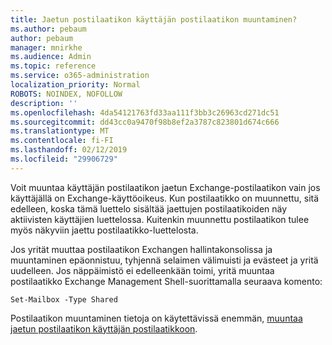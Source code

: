 ```yaml
---
title: Jaetun postilaatikon käyttäjän postilaatikon muuntaminen?
ms.author: pebaum
author: pebaum
manager: mnirkhe
ms.audience: Admin
ms.topic: reference
ms.service: o365-administration
localization_priority: Normal
ROBOTS: NOINDEX, NOFOLLOW
description: ''
ms.openlocfilehash: 4da54121763fd33aa111f3bb3c26963cd271dc51
ms.sourcegitcommit: dd43cc0a9470f98b8ef2a3787c823801d674c666
ms.translationtype: MT
ms.contentlocale: fi-FI
ms.lasthandoff: 02/12/2019
ms.locfileid: "29906729"
---
```

Voit muuntaa käyttäjän postilaatikon jaetun Exchange-postilaatikon vain jos käyttäjällä on Exchange-käyttöoikeus. Kun postilaatikko on muunnettu, sitä edelleen, koska tämä luettelo sisältää jaettujen postilaatikoiden näy aktiivisten käyttäjien luettelossa. Kuitenkin muunnettu postilaatikon tulee myös näkyviin jaettu postilaatikko-luettelosta. 
  
Jos yrität muuttaa postilaatikon Exchangen hallintakonsolissa ja muuntaminen epäonnistuu, tyhjennä selaimen välimuisti ja evästeet ja yritä uudelleen. Jos näppäimistö ei edelleenkään toimi, yritä muuntaa postilaatikko Exchange Management Shell-suorittamalla seuraava komento:
  
```
Set-Mailbox -Type Shared
```

Postilaatikon muuntaminen tietoja on käytettävissä enemmän, [muuntaa jaetun postilaatikon käyttäjän postilaatikkoon](https://support.office.com/client/2e122487-e1f5-4f26-ba41-5689249d93ba).
  
